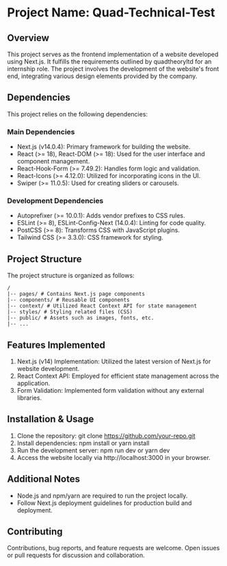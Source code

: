 # Project Name: Quad-Technical-Test

## Overview

This project serves as the frontend implementation of a website developed using Next.js. It fulfills the requirements outlined by quadtheoryltd for an internship role. The project involves the development of the website's front end, integrating various design elements provided by the company.

## Dependencies

This project relies on the following dependencies:

### Main Dependencies

-   Next.js (v14.0.4): Primary framework for building the website.
-   React (>= 18), React-DOM (>= 18): Used for the user interface and component management.
-   React-Hook-Form (>= 7.49.2): Handles form logic and validation.
-   React-Icons (>= 4.12.0): Utilized for incorporating icons in the UI.
-   Swiper (>= 11.0.5): Used for creating sliders or carousels.

### Development Dependencies

-   Autoprefixer (>= 10.0.1): Adds vendor prefixes to CSS rules.
-   ESLint (>= 8), ESLint-Config-Next (14.0.4): Linting for code quality.
-   PostCSS (>= 8): Transforms CSS with JavaScript plugins.
-   Tailwind CSS (>= 3.3.0): CSS framework for styling.

## Project Structure

The project structure is organized as follows:

```
/
|-- pages/ # Contains Next.js page components
|-- components/ # Reusable UI components
|-- context/ # Utilized React Context API for state management
|-- styles/ # Styling related files (CSS)
|-- public/ # Assets such as images, fonts, etc.
|-- ...
```

## Features Implemented

1. Next.js (v14) Implementation: Utilized the latest version of Next.js for website development.
2. React Context API: Employed for efficient state management across the application.
3. Form Validation: Implemented form validation without any external libraries.

## Installation & Usage

1. Clone the repository: git clone https://github.com/your-repo.git
2. Install dependencies: npm install or yarn install
3. Run the development server: npm run dev or yarn dev
4. Access the website locally via http://localhost:3000 in your browser.

## Additional Notes

-   Node.js and npm/yarn are required to run the project locally.
-   Follow Next.js deployment guidelines for production build and deployment.

## Contributing

Contributions, bug reports, and feature requests are welcome. Open issues or pull requests for discussion and collaboration.
